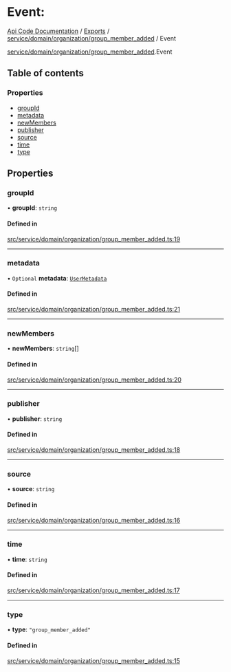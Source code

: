 # Event: 
 
[Api Code Documentation](../README.md) / [Exports](../modules.md) / [service/domain/organization/group\_member\_added](../modules/service_domain_organization_group_member_added.md) / Event

[service/domain/organization/group\_member\_added](../modules/service_domain_organization_group_member_added.md).Event

## Table of contents

### Properties

- [groupId](service_domain_organization_group_member_added.Event.md#groupid)
- [metadata](service_domain_organization_group_member_added.Event.md#metadata)
- [newMembers](service_domain_organization_group_member_added.Event.md#newmembers)
- [publisher](service_domain_organization_group_member_added.Event.md#publisher)
- [source](service_domain_organization_group_member_added.Event.md#source)
- [time](service_domain_organization_group_member_added.Event.md#time)
- [type](service_domain_organization_group_member_added.Event.md#type)

## Properties

### groupId

• **groupId**: `string`

#### Defined in

[src/service/domain/organization/group_member_added.ts:19](https://github.com/openkfw/TruBudget/blob/086d599/api/src/service/domain/organization/group_member_added.ts#L19)

___

### metadata

• `Optional` **metadata**: [`UserMetadata`](../modules/service_domain_metadata.md#usermetadata)

#### Defined in

[src/service/domain/organization/group_member_added.ts:21](https://github.com/openkfw/TruBudget/blob/086d599/api/src/service/domain/organization/group_member_added.ts#L21)

___

### newMembers

• **newMembers**: `string`[]

#### Defined in

[src/service/domain/organization/group_member_added.ts:20](https://github.com/openkfw/TruBudget/blob/086d599/api/src/service/domain/organization/group_member_added.ts#L20)

___

### publisher

• **publisher**: `string`

#### Defined in

[src/service/domain/organization/group_member_added.ts:18](https://github.com/openkfw/TruBudget/blob/086d599/api/src/service/domain/organization/group_member_added.ts#L18)

___

### source

• **source**: `string`

#### Defined in

[src/service/domain/organization/group_member_added.ts:16](https://github.com/openkfw/TruBudget/blob/086d599/api/src/service/domain/organization/group_member_added.ts#L16)

___

### time

• **time**: `string`

#### Defined in

[src/service/domain/organization/group_member_added.ts:17](https://github.com/openkfw/TruBudget/blob/086d599/api/src/service/domain/organization/group_member_added.ts#L17)

___

### type

• **type**: ``"group_member_added"``

#### Defined in

[src/service/domain/organization/group_member_added.ts:15](https://github.com/openkfw/TruBudget/blob/086d599/api/src/service/domain/organization/group_member_added.ts#L15)
